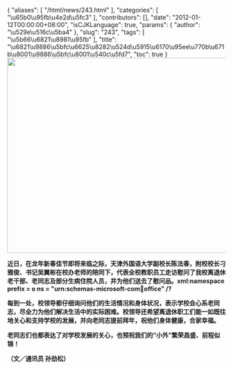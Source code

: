 {
    "aliases": [
        "/html/news/243.html"
    ],
    "categories": [
        "\u65b0\u95fb\u4e2d\u5fc3"
    ],
    "contributors": [],
    "date": "2012-01-12T00:00:00+08:00",
    "isCJKLanguage": true,
    "params": {
        "author": "\u529e\u516c\u5ba4"
    },
    "slug": "243",
    "tags": [
        "\u5b66\u6821\u8981\u95fb"
    ],
    "title": "\u6821\u9886\u5bfc\u6625\u8282\u524d\u5915\u6170\u95ee\u770b\u671b\u8001\u9886\u5bfc\u8001\u540c\u5fd7",
    "toc": true
}
**<img
    src="https://cdn.tfls.online/mirror/full/05f9c4ccde316adf5437a224fc35ba3a3194215b.jpg"
    style="display:block;margin-left:auto;margin-right:auto;"
    decoding="async"
    fetchpriority="auto"
    loading="lazy"
    height="450"
    width="600"
/>**

**近日，在龙年新春佳节即将来临之际，天津外国语大学副校长陈法春，附校校长刁雅俊、书记吴翼彬在校办老师的陪同下，代表全校教职员工走访慰问了我校离退休老干部、老同志及部分生病住院人员，并为他们送去了慰问品。xml:namespace prefix = o ns = "urn:schemas-microsoft-com:office:office" /?**

**每到一处，校领导都仔细询问他们的生活情况和身体状况，表示学校会心系老同志，尽全力为他们解决生活中的实际困难。校领导还希望离退休职工们能一如既往地关心和支持学校的发展，并向老同志提前拜年，祝他们身体健康，合家幸福。**

**老同志们也都表达了对学校发展的关心，也预祝我们的“小外”繁荣昌盛、前程似锦！**

**（文／通讯员 孙劲松）**

